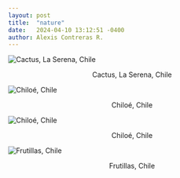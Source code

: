 ```yaml
---
layout: post
title:  "nature"
date:   2024-04-10 13:12:51 -0400
author: Alexis Contreras R.
---
```


![Cactus, La Serena, Chile](/photography/assets/images/nature/photo1.jpg)
<center>Cactus, La Serena, Chile</center>

![Chiloé, Chile](/photography/assets/images/nature/photo2.jpg)
<center>Chiloé, Chile</center>

![Chiloé, Chile](/photography/assets/images/nature/photo3.jpg)
<center>Chiloé, Chile</center>

![Frutillas, Chile](/photography/assets/images/nature/photo4.jpg)
<center>Frutillas, Chile</center>

